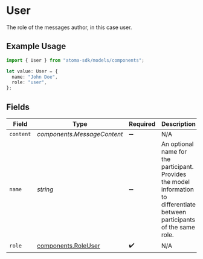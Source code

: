 # User

The role of the messages author, in this case user.

## Example Usage

```typescript
import { User } from "atoma-sdk/models/components";

let value: User = {
  name: "John Doe",
  role: "user",
};
```

## Fields

| Field                                                                                                                        | Type                                                                                                                         | Required                                                                                                                     | Description                                                                                                                  | Example                                                                                                                      |
| ---------------------------------------------------------------------------------------------------------------------------- | ---------------------------------------------------------------------------------------------------------------------------- | ---------------------------------------------------------------------------------------------------------------------------- | ---------------------------------------------------------------------------------------------------------------------------- | ---------------------------------------------------------------------------------------------------------------------------- |
| `content`                                                                                                                    | *components.MessageContent*                                                                                                  | :heavy_minus_sign:                                                                                                           | N/A                                                                                                                          |                                                                                                                              |
| `name`                                                                                                                       | *string*                                                                                                                     | :heavy_minus_sign:                                                                                                           | An optional name for the participant. Provides the model information to differentiate between participants of the same role. | John Doe                                                                                                                     |
| `role`                                                                                                                       | [components.RoleUser](../../models/components/roleuser.md)                                                                   | :heavy_check_mark:                                                                                                           | N/A                                                                                                                          |                                                                                                                              |